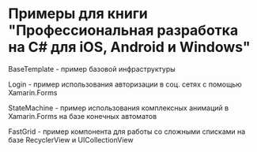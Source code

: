 ﻿# Примеры для книги "Профессиональная разработка на C# для iOS, Android и Windows" 

BaseTemplate - пример базовой инфраструктуры

Login - пример использования авторизации в соц. сетях с помощью Xamarin.Forms

StateMachine - пример использования комплексных анимаций в Xamarin.Forms на базе конечных автоматов

FastGrid - пример компонента для работы со сложными списками на базе RecyclerView и UICollectionView